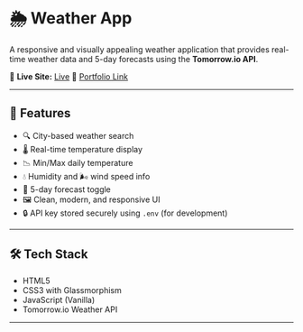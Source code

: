 # 🌦️ Weather App

A responsive and visually appealing weather application that provides real-time weather data and 5-day forecasts using the **Tomorrow.io API**.

🔗 **Live Site:** [Live](https://weather-dashboard-wnzt.onrender.com/)
📁 [Portfolio Link](https://rohitsinghcodes-portfolio.onrender.com/)

---

## 🚀 Features

- 🔍 City-based weather search
- 🌡️ Real-time temperature display
- 📉 Min/Max daily temperature
- 💧 Humidity and 🌬️ wind speed info
- 📅 5-day forecast toggle
- 🖼️ Clean, modern, and responsive UI
- 🔒 API key stored securely using `.env` (for development)

---

## 🛠️ Tech Stack

- HTML5  
- CSS3 with Glassmorphism  
- JavaScript (Vanilla)  
- Tomorrow.io Weather API  

---
